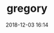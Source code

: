 ---
# FILENAME : please use your OpenClassrooms's name, available in your url.
# Example: https://openclassrooms.com/membres/celinemartinet
# must be the name of your file. If file name is celinemartinet.md, title is celinemartinet.
# lowercase, no blank space, Capital case or special character.
title: gregory

# First name or full name
name: Gregory
date: 2018-12-03 16:14

# One line.
# If you need more space, go to the next line and add 4 spaces on the left, as in 'description'.
objective: Devenir développeur
short_description: J'aime le sport, la lecture et l'informatique.

# don't touch that
template: students
description:
    Passionner d’informatique depuis tout jeune, j’aimerai me remettre dans le code afin de me faire mes propre logiciel personnel, utile pour la vie de tous les jours;).

# image must be located in content/images/students
# name should be the same as this file. Eg: celinemartinet.png
image: gregory.png
 
# Change this to True when you do you pull request.
public: true

# You need to keep the exact same structure for each new project.
projects:
  - title: Présentez-vous !
    description: Une présentation de moi-même et un lien vers mon LinkedIn.
    # Create a new repository for your images. Name it the same as your nickname and profile picture.
    # Image must be here: content/students/yourrepo/project1.png
    image: gregory/gregory.png
    link: https://www.linkedin.com/in/gregory-carriel-90370a162/
    # 'true' makes it fully available.
    # 'false' will add a black layer on the picture. IT WILL BE PUBLIC!
    finished: true
  - title: Intégrez la communauté !
    description: Modifier un projet Open Source pour comprendre le fonctionnement de Git, de Github et des pull requests. 
    image: gregory/projet_2.png
    link: https://github.com/G-regory/alumnis
    finished: true
  - title: Aidez MacGyver à sortir !
    description: Création d’un jeu développé en Python et utilisant PyGame.
    image: ratus/projet_3.png
    link: https://www.github.com
    finished: false
---